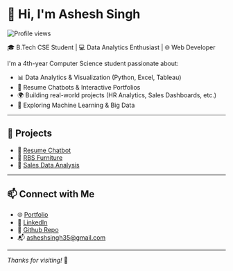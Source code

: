 # 👋 Hi, I'm Ashesh Singh

![Profile views](https://komarev.com/ghpvc/?username=Ashesh88&color=blue)

🎓 B.Tech CSE Student | 💻 Data Analytics Enthusiast | 🌐 Web Developer

I'm a 4th-year Computer Science student passionate about:
- 📊 Data Analytics & Visualization (Python, Excel, Tableau)
- 💬 Resume Chatbots & Interactive Portfolios
- 🌍 Building real-world projects (HR Analytics, Sales Dashboards, etc.)
- 🧠 Exploring Machine Learning & Big Data

---

## 🚀 Projects

- 🔹 [Resume Chatbot](https://ashesh88.github.io/Resume-Chatbot/)
- 🔹 [RBS Furniture](https://rbsfurnitures.in/)
- 🔹 [Sales Data Analysis](https://github.com/Ashesh88/Sales-Analysis)

---

## 📫 Connect with Me

- 🌐 [Portfolio](https://ashesh88.github.io/)
- 💼 [LinkedIn](https://www.linkedin.com/in/ashesh-singh-814232266/)
- 📁 [Github Repo](https://github.com/Ashesh88?tab=repositories)
- 📬 asheshsingh35@gmail.com

---

_Thanks for visiting!_ 🚀
